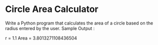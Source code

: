 # Circle Area Calculator

Write a Python program that calculates the area of a circle based on the radius entered by the user.
Sample Output :

r = 1.1
Area = 3.8013271108436504